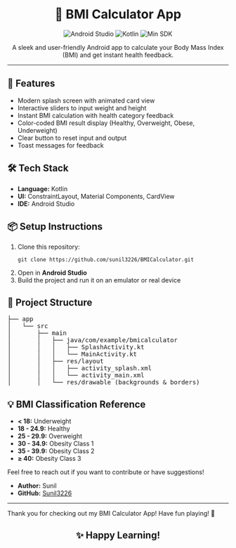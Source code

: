 <h1 align="center">📱 BMI Calculator App</h1>

<p align="center">
  <img src="https://img.shields.io/badge/Android--Studio-%3E=2020-brightgreen" alt="Android Studio">
  <img src="https://img.shields.io/badge/Kotlin-1.5%2B-blueviolet" alt="Kotlin">
  <img src="https://img.shields.io/badge/MinSDK-21-orange" alt="Min SDK">
</p>

<p align="center">
  A sleek and user-friendly Android app to calculate your Body Mass Index (BMI) and get instant health feedback.
</p>

<hr>

<h2>🚀 Features</h2>
<ul>
  <li>Modern splash screen with animated card view</li>
  <li>Interactive sliders to input weight and height</li>
  <li>Instant BMI calculation with health category feedback</li>
  <li>Color-coded BMI result display (Healthy, Overweight, Obese, Underweight)</li>
  <li>Clear button to reset input and output</li>
  <li>Toast messages for feedback</li>
</ul>

<h2>🛠️ Tech Stack</h2>
<ul>
  <li><strong>Language:</strong> Kotlin</li>
  <li><strong>UI:</strong> ConstraintLayout, Material Components, CardView</li>
  <li><strong>IDE:</strong> Android Studio</li>
</ul>

<h2>📦 Setup Instructions</h2>
<ol>
  <li>Clone this repository:</li>
  <pre><code>git clone https://github.com/sunil3226/BMICalculator.git</code></pre>
  <li>Open in <strong>Android Studio</strong></li>
  <li>Build the project and run it on an emulator or real device</li>
</ol>

<h2>📂 Project Structure</h2>
<pre>
├── app
│   └── src
│       ├── main
│       │   ├── java/com/example/bmicalculator
│       │   │   ├── SplashActivity.kt
│       │   │   └── MainActivity.kt
│       │   ├── res/layout
│       │   │   ├── activity_splash.xml
│       │   │   └── activity_main.xml
│       │   └── res/drawable (backgrounds & borders)
</pre>

<h2>💡 BMI Classification Reference</h2>
<ul>
  <li><strong>&lt; 18:</strong> Underweight</li>
  <li><strong>18 - 24.9:</strong> Healthy</li>
  <li><strong>25 - 29.9:</strong> Overweight</li>
  <li><strong>30 - 34.9:</strong> Obesity Class 1</li>
  <li><strong>35 - 39.9:</strong> Obesity Class 2</li>
  <li><strong>≥ 40:</strong> Obesity Class 3</li>
</ul>

Feel free to reach out if you want to contribute or have suggestions!

- **Author:** Sunil  
- **GitHub:** [Sunil3226](https://github.com/Sunil3226)  

---

Thank you for checking out my BMI Calculator App! Have fun playing! 🎉

<h2 align="center">✨ Happy Learning!</h2>
